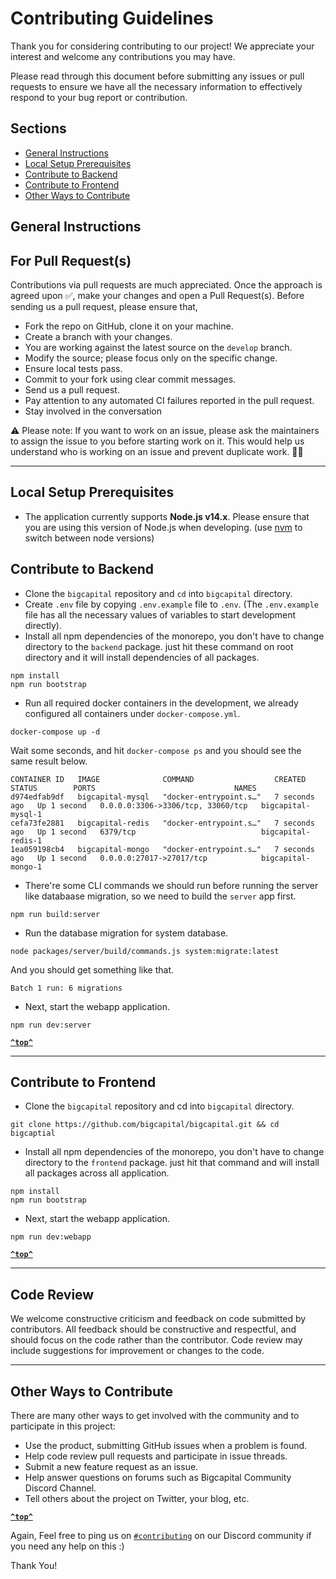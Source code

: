 # Contributing Guidelines

Thank you for considering contributing to our project! We appreciate your interest and welcome any contributions you may have.

Please read through this document before submitting any issues or pull requests to ensure we have all the necessary information to effectively respond to your bug report or contribution.

## Sections

- [General Instructions](#general-instructions)
- [Local Setup Prerequisites](#local-setup-prerequisites)
- [Contribute to Backend](#contribute-to-backend)
- [Contribute to Frontend](#contribute-to-frontend)
- [Other Ways to Contribute](#other-ways-to-contribute)

## General Instructions

## For Pull Request(s)

Contributions via pull requests are much appreciated. Once the approach is agreed upon ✅, make your changes and open a Pull Request(s). Before sending us a pull request, please ensure that,

- Fork the repo on GitHub, clone it on your machine.
- Create a branch with your changes.
- You are working against the latest source on the `develop` branch.
- Modify the source; please focus only on the specific change.
- Ensure local tests pass.
- Commit to your fork using clear commit messages.
- Send us a pull request.
- Pay attention to any automated CI failures reported in the pull request.
- Stay involved in the conversation

⚠️ Please note: If you want to work on an issue, please ask the maintainers to assign the issue to you before starting work on it. This would help us understand who is working on an issue and prevent duplicate work. 🙏🏻

---

## Local Setup Prerequisites
 - The application currently supports **Node.js v14.x**. Please ensure that you are using this version of Node.js when developing. (use [nvm](https://github.com/nvm-sh/nvm#installing-and-updating) to switch between node versions)

## Contribute to Backend

- Clone the `bigcapital` repository and `cd` into `bigcapital` directory.
- Create `.env` file by copying `.env.example` file to `.env`. (The ``.env.example`` file has all the necessary values of variables to start development directly).
- Install all npm dependencies of the monorepo, you don't have to change directory to the `backend` package. just hit these command on root directory and it will install dependencies of all packages.

```
npm install
npm run bootstrap
```

- Run all required docker containers in the development, we already configured all containers under `docker-compose.yml`.

```
docker-compose up -d
```

Wait some seconds, and hit `docker-compose ps` and you should see the same result below.

```
CONTAINER ID   IMAGE              COMMAND                  CREATED         STATUS        PORTS                               NAMES
d974edfab9df   bigcapital-mysql   "docker-entrypoint.s…"   7 seconds ago   Up 1 second   0.0.0.0:3306->3306/tcp, 33060/tcp   bigcapital-mysql-1
cefa73fe2881   bigcapital-redis   "docker-entrypoint.s…"   7 seconds ago   Up 1 second   6379/tcp                            bigcapital-redis-1
1ea059198cb4   bigcapital-mongo   "docker-entrypoint.s…"   7 seconds ago   Up 1 second   0.0.0.0:27017->27017/tcp            bigcapital-mongo-1
```

- There're some CLI commands we should run before running the server like databaase migration, so we need to build the `server` app first.

```
npm run build:server
```

- Run the database migration for system database.

```
node packages/server/build/commands.js system:migrate:latest
```

And you should get something like that.

```
Batch 1 run: 6 migrations
```

- Next, start the webapp application.

```
npm run dev:server
```

**[`^top^`](#)**

----

## Contribute to Frontend

- Clone the `bigcapital` repository and cd into `bigcapital` directory.

```
git clone https://github.com/bigcapital/bigcapital.git && cd bigcaptial
```

- Install all npm dependencies of the monorepo, you don't have to change directory to the `frontend` package. just hit that command and will install all packages across all application.

```
npm install
npm run bootstrap
```

- Next, start the webapp application.

```
npm run dev:webapp
```

**[`^top^`](#)**

---

## Code Review

We welcome constructive criticism and feedback on code submitted by contributors. All feedback should be constructive and respectful, and should focus on the code rather than the contributor. Code review may include suggestions for improvement or changes to the code.

---

## Other Ways to Contribute

There are many other ways to get involved with the community and to participate in this project:

- Use the product, submitting GitHub issues when a problem is found.
- Help code review pull requests and participate in issue threads.
- Submit a new feature request as an issue.
- Help answer questions on forums such as Bigcapital Community Discord Channel.
- Tell others about the project on Twitter, your blog, etc.

**[`^top^`](#)**

Again, Feel free to ping us on [`#contributing`](https://discord.com/invite/c8nPBJafeb) on our Discord community if you need any help on this :)

Thank You!